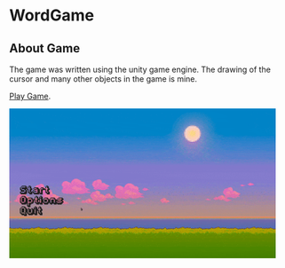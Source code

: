 # WordGame

## About Game
The game was written using the unity game engine. The drawing of the cursor and many other objects in the game is mine.

[Play Game](https://meteahmetyakar.github.io/wordgame/).

<img src="https://github.com/meteahmetyakar/WordGame/blob/main/images/gameGif.gif" width="480" height="270" />
